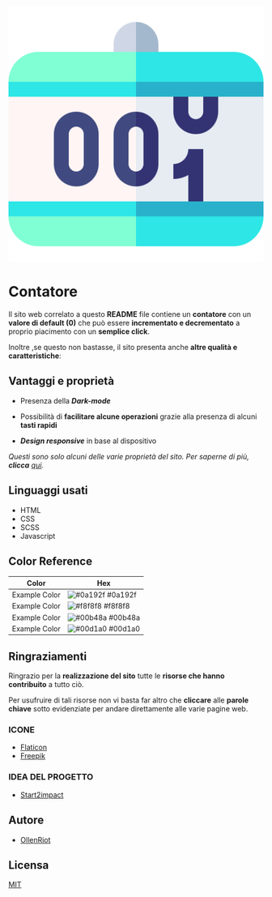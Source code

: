 
![Logo](assets/img/counter.png)


# Contatore 

Il sito web correlato a questo **README** file contiene un **contatore** con un **valore di default (0)** che può essere **incrementato e decrementato** a proprio piacimento con un **semplice click**.

Inoltre ,se questo non bastasse, il sito presenta anche **altre qualità e caratteristiche**:


## Vantaggi e proprietà

- Presenza della ***Dark-mode***

- Possibilità di **facilitare alcune operazioni** grazie alla presenza di alcuni **tasti rapidi**

- ***Design responsive*** in base al dispositivo

*Questi sono solo alcuni delle varie proprietà del sito. Per saperne di più, **clicca** [qui](code).*



## Linguaggi usati

- HTML
- CSS
- SCSS
- Javascript
## Color Reference

| Color             | Hex                                                                |
| ----------------- | ------------------------------------------------------------------ |
| Example Color | ![#0a192f](https://via.placeholder.com/10/0a192f?text=+) #0a192f |
| Example Color | ![#f8f8f8](https://via.placeholder.com/10/f8f8f8?text=+) #f8f8f8 |
| Example Color | ![#00b48a](https://via.placeholder.com/10/00b48a?text=+) #00b48a |
| Example Color | ![#00d1a0](https://via.placeholder.com/10/00b48a?text=+) #00d1a0 |


## Ringraziamenti
Ringrazio per la **realizzazione del sito** tutte le **risorse che hanno contribuito** a tutto ciò.

Per usufruire di tali risorse non vi basta far altro che **cliccare** alle **parole chiave** sotto evidenziate per andare direttamente alle varie pagine web.
### ICONE
- [Flaticon](https://www.flaticon.com/)
- [Freepik](https://it.freepik.com/)
### IDEA DEL PROGETTO
- [Start2impact](https://www.start2impact.it/)
## Autore

- [OllenRiot](https://www.github.com/OllenRiot)


## Licensa 

[MIT](LICENSE)

